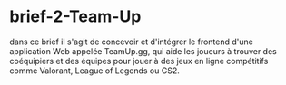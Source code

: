 # brief-2-Team-Up
dans ce brief il s'agit de concevoir et d'intégrer le frontend d'une application Web appelée TeamUp.gg, qui aide les joueurs à trouver des coéquipiers et des équipes pour jouer à des jeux en ligne compétitifs comme Valorant, League of Legends ou CS2.

